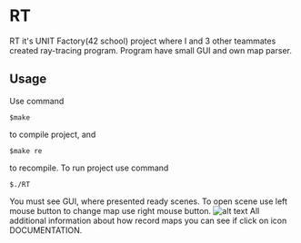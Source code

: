 # RT
RT it's UNIT Factory(42 school) project where I and 3 other teammates created ray-tracing program.
Program have small GUI and own map parser.

## Usage

Use command
```
$make
```
to compile project, and 

```
$make re
```
to recompile.
To run project use command

```
$./RT
```
You must see GUI, where presented ready scenes. To open scene use left mouse button to change map use right mouse button.
![alt text](https://user-images.githubusercontent.com/14827318/33566067-98e00fba-d927-11e7-9085-5a5c20854622.png)
All additional information about how record maps you can see if click on icon DOCUMENTATION.
